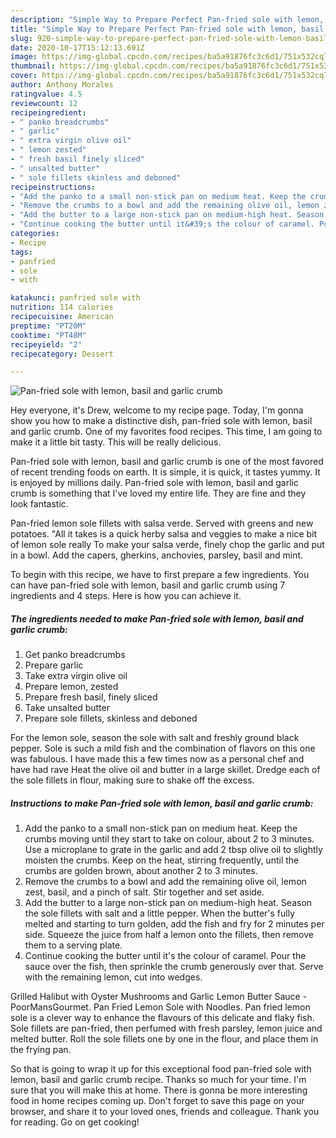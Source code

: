 ```yaml
---
description: "Simple Way to Prepare Perfect Pan-fried sole with lemon, basil and garlic crumb"
title: "Simple Way to Prepare Perfect Pan-fried sole with lemon, basil and garlic crumb"
slug: 920-simple-way-to-prepare-perfect-pan-fried-sole-with-lemon-basil-and-garlic-crumb
date: 2020-10-17T15:12:13.691Z
image: https://img-global.cpcdn.com/recipes/ba5a91876fc3c6d1/751x532cq70/pan-fried-sole-with-lemon-basil-and-garlic-crumb-recipe-main-photo.jpg
thumbnail: https://img-global.cpcdn.com/recipes/ba5a91876fc3c6d1/751x532cq70/pan-fried-sole-with-lemon-basil-and-garlic-crumb-recipe-main-photo.jpg
cover: https://img-global.cpcdn.com/recipes/ba5a91876fc3c6d1/751x532cq70/pan-fried-sole-with-lemon-basil-and-garlic-crumb-recipe-main-photo.jpg
author: Anthony Morales
ratingvalue: 4.5
reviewcount: 12
recipeingredient:
- " panko breadcrumbs"
- " garlic"
- " extra virgin olive oil"
- " lemon zested"
- " fresh basil finely sliced"
- " unsalted butter"
- " sole fillets skinless and deboned"
recipeinstructions:
- "Add the panko to a small non-stick pan on medium heat. Keep the crumbs moving until they start to take on colour, about 2 to 3 minutes. Use a microplane to grate in the garlic and add 2 tbsp olive oil to slightly moisten the crumbs. Keep on the heat, stirring frequently, until the crumbs are golden brown, about another 2 to 3 minutes."
- "Remove the crumbs to a bowl and add the remaining olive oil, lemon zest, basil, and a pinch of salt. Stir together and set aside."
- "Add the butter to a large non-stick pan on medium-high heat. Season the sole fillets with salt and a little pepper. When the butter&#39;s fully melted and starting to turn golden, add the fish and fry for 2 minutes per side. Squeeze the juice from half a lemon onto the fillets, then remove them to a serving plate."
- "Continue cooking the butter until it&#39;s the colour of caramel. Pour the sauce over the fish, then sprinkle the crumb generously over that. Serve with the remaining lemon, cut into wedges."
categories:
- Recipe
tags:
- panfried
- sole
- with

katakunci: panfried sole with 
nutrition: 114 calories
recipecuisine: American
preptime: "PT20M"
cooktime: "PT48M"
recipeyield: "2"
recipecategory: Dessert

---
```



![Pan-fried sole with lemon, basil and garlic crumb](https://img-global.cpcdn.com/recipes/ba5a91876fc3c6d1/751x532cq70/pan-fried-sole-with-lemon-basil-and-garlic-crumb-recipe-main-photo.jpg)

Hey everyone, it's Drew, welcome to my recipe page. Today, I'm gonna show you how to make a distinctive dish, pan-fried sole with lemon, basil and garlic crumb. One of my favorites food recipes. This time, I am going to make it a little bit tasty. This will be really delicious.

Pan-fried sole with lemon, basil and garlic crumb is one of the most favored of recent trending foods on earth. It is simple, it is quick, it tastes yummy. It is enjoyed by millions daily. Pan-fried sole with lemon, basil and garlic crumb is something that I've loved my entire life. They are fine and they look fantastic.

Pan-fried lemon sole fillets with salsa verde. Served with greens and new potatoes. &#34;All it takes is a quick herby salsa and veggies to make a nice bit of lemon sole really To make your salsa verde, finely chop the garlic and put in a bowl. Add the capers, gherkins, anchovies, parsley, basil and mint.


To begin with this recipe, we have to first prepare a few ingredients. You can have pan-fried sole with lemon, basil and garlic crumb using 7 ingredients and 4 steps. Here is how you can achieve it.

<!--inarticleads1-->

##### The ingredients needed to make Pan-fried sole with lemon, basil and garlic crumb:

1. Get  panko breadcrumbs
1. Prepare  garlic
1. Take  extra virgin olive oil
1. Prepare  lemon, zested
1. Prepare  fresh basil, finely sliced
1. Take  unsalted butter
1. Prepare  sole fillets, skinless and deboned


For the lemon sole, season the sole with salt and freshly ground black pepper. Sole is such a mild fish and the combination of flavors on this one was fabulous. I have made this a few times now as a personal chef and have had rave Heat the olive oil and butter in a large skillet. Dredge each of the sole fillets in flour, making sure to shake off the excess. 

<!--inarticleads2-->

##### Instructions to make Pan-fried sole with lemon, basil and garlic crumb:

1. Add the panko to a small non-stick pan on medium heat. Keep the crumbs moving until they start to take on colour, about 2 to 3 minutes. Use a microplane to grate in the garlic and add 2 tbsp olive oil to slightly moisten the crumbs. Keep on the heat, stirring frequently, until the crumbs are golden brown, about another 2 to 3 minutes.
1. Remove the crumbs to a bowl and add the remaining olive oil, lemon zest, basil, and a pinch of salt. Stir together and set aside.
1. Add the butter to a large non-stick pan on medium-high heat. Season the sole fillets with salt and a little pepper. When the butter&#39;s fully melted and starting to turn golden, add the fish and fry for 2 minutes per side. Squeeze the juice from half a lemon onto the fillets, then remove them to a serving plate.
1. Continue cooking the butter until it&#39;s the colour of caramel. Pour the sauce over the fish, then sprinkle the crumb generously over that. Serve with the remaining lemon, cut into wedges.


Grilled Halibut with Oyster Mushrooms and Garlic Lemon Butter Sauce - PoorMansGourmet. Pan Fried Lemon Sole with Noodles. Pan fried lemon sole is a clever way to enhance the flavours of this delicate and flaky fish. Sole fillets are pan-fried, then perfumed with fresh parsley, lemon juice and melted butter. Roll the sole fillets one by one in the flour, and place them in the frying pan. 

So that is going to wrap it up for this exceptional food pan-fried sole with lemon, basil and garlic crumb recipe. Thanks so much for your time. I'm sure that you will make this at home. There is gonna be more interesting food in home recipes coming up. Don't forget to save this page on your browser, and share it to your loved ones, friends and colleague. Thank you for reading. Go on get cooking!
